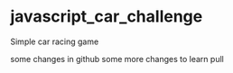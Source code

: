 # javascript_car_challenge
Simple car racing game 

some changes in github
some more changes to learn pull 
